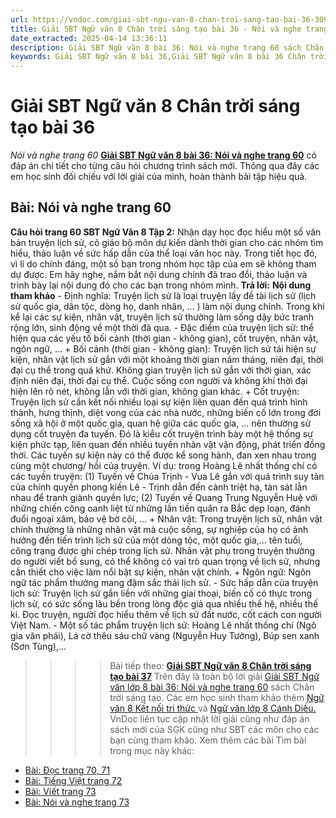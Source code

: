 ```yaml
---
url: https://vndoc.com/giai-sbt-ngu-van-8-chan-troi-sang-tao-bai-36-309567
title: Giải SBT Ngữ văn 8 Chân trời sáng tạo bài 36 - Nói và nghe trang 60 - VnDoc.com
date_extracted: 2025-04-14 13:36:11
description: Giải SBT Ngữ văn 8 bài 36: Nói và nghe trang 60 sách Chân trời sáng tạo có đáp án chi tiết cho các bạn cùng tham khảo.
keywords: Giải SBT Ngữ văn 8 bài 36,Giải SBT Ngữ văn 8 bài 36 Chân trời sáng tạo,Giải sách bài tập Ngữ văn CTST lớp 8,Ngữ văn lớp 8 Chân trời sáng tạo,giải bài tập ngữ văn lớp 8,bài Nói và nghe trang 60,giải SBT ngữ văn 8 CTST trang 60
---
```


# Giải SBT Ngữ văn 8 Chân trời sáng tạo bài 36
 _Nói và nghe trang 60_
**[Giải SBT Ngữ văn 8 bài 36: Nói và nghe trang 60](<https://vndoc.com/giai-sbt-ngu-van-8-chan-troi-sang-tao-bai-36-309567>)** có đáp án chi tiết cho từng câu hỏi chương trình sách mới. Thông qua đây các em học sinh đối chiếu với lời giải của mình, hoàn thành bài tập hiệu quả.
## **Bài: Nói và nghe trang 60**
**Câu hỏi trang 60 SBT Ngữ Văn 8 Tập 2:** Nhận dạy học đọc hiểu một số văn bản truyện lịch sử, cô giáo bộ môn dự kiến dành thời gian cho các nhóm tìm hiểu, thảo luận về sức hấp dẫn của thể loại văn học này. Trong tiết học đó, vì lí do chính đáng, một số bạn trong nhóm học tập của em sẽ không tham dự được. Em hãy nghe, nắm bắt nội dung chính đã trao đổi, thảo luận và trình bày lại nội dung đó cho các bạn trong nhóm mình.
**Trả lời:**
**Nội dung tham khảo**
\- Định nghĩa: Truyện lịch sử là loại truyện lấy đề tài lịch sử \(lịch sử quốc gia, dân tộc, dòng họ, danh nhân, ... \) làm nội dung chính. Trong khi kể lại các sự kiện, nhân vật, truyện lịch sử thường làm sống dậy bức tranh rộng lớn, sinh động về một thời đã qua.
\- Đặc điểm của truyện lịch sử: thể hiện qua các yếu tố bối cảnh \(thời gian - không gian\), cốt truyện, nhân vật, ngôn ngữ, ...
\+ Bối cảnh \(thời gian - không gian\): Truyện lịch sử tái hiện sự kiện, nhân vật lịch sử gắn với một khoảng thời gian năm tháng, niên đại, thời đại cụ thể trong quá khứ. Không gian truyện lịch sử gắn với thời gian, xác định niên đại, thời đại cụ thể. Cuộc sống con người và không khí thời đại hiện lên rõ nét, không lẫn với thời gian, không gian khác.
\+ Cốt truyện: Truyện lịch sử cần kết nối nhiều loại sự kiện liên quan đến quá trình hình thành, hưng thịnh, diệt vong của các nhà nước, những biến cố lớn trong đời sống xã hội ở một quốc gia, quan hệ giữa các quốc gia, ... nên thường sử dụng cốt truyện đa tuyến. Đó là kiểu cốt truyện trình bày một hệ thống sự kiện phức tạp, liên quan đến nhiều tuyến nhân vật vận động, phát triển đồng thời. Các tuyến sự kiện này có thể được kể song hành, đan xen nhau trong cùng một chương/ hồi của truyện.
Ví dụ:
trong Hoàng Lê nhất thống chí có các tuyến truyện: \(1\) Tuyến về Chúa Trịnh - Vua Lê gắn với quá trình suy tàn của chính quyền phong kiến Lê - Trịnh dẫn đến cảnh triệt hạ, tàn sát lẫn nhau để tranh giành quyền lực; \(2\) Tuyến về Quang Trung Nguyễn Huệ với những chiến công oanh liệt từ những lần tiến quân ra Bắc dẹp loạn, đánh đuổi ngoại xâm, bảo vệ bờ cõi, ...
\+ Nhân vật: Trong truyện lịch sử, nhân vật chính thường là những nhân vật mà cuộc sống, sự nghiệp của họ có ảnh hưởng đến tiến trình lịch sử của một dòng tộc, một quốc gia,... tên tuổi, công trạng được ghi chép trong lịch sử. Nhân vật phụ trong truyện thường do người viết bổ sung, có thể không có vai trò quan trọng về lịch sử, nhưng cần thiết cho việc làm nổi bật sự kiện, nhân vật chính.
\+ Ngôn ngữ: Ngôn ngữ tác phẩm thường mang đậm sắc thái lịch sử.
\- Sức hấp dẫn của truyện lịch sử:
Truyện lịch sử gắn liền với những giai thoại, biến cố có thực trong lịch sử, có sức sống lâu bền trong lòng độc giả qua nhiều thế hệ, nhiều thế kỉ. Đọc truyện, người đọc hiểu thêm về lịch sử đất nước, cốt cách con người Việt Nam.
\- Một số tác phẩm truyện lịch sử: Hoàng Lê nhất thống chí \(Ngô gia văn phái\), Lá cờ thêu sáu chữ vàng \(Nguyễn Huy Tưởng\), Búp sen xanh \(Sơn Tùng\),...
>>>> Bài tiếp theo: **[Giải SBT Ngữ văn 8 Chân trời sáng tạo bài 37](<https://vndoc.com/giai-sbt-ngu-van-8-chan-troi-sang-tao-bai-37-309569>)**
Trên đây là toàn bộ lời giải [Giải SBT Ngữ văn lớp 8 bài 36: Nói và nghe trang 60](<https://vndoc.com/giai-sbt-ngu-van-8-chan-troi-sang-tao-bai-36-309567>) sách Chân trời sáng tạo. Các em học sinh tham khảo thêm [Ngữ văn 8 Kết nối tri thức ](<https://vndoc.com/ngu-van-8-ket-noi-tri-thuc>)và [Ngữ văn lớp 8 Cánh Diều.](<https://vndoc.com/ngu-van-8-canh-dieu>) VnDoc liên tục cập nhật lời giải cũng như đáp án sách mới của SGK cũng như SBT các môn cho các bạn cùng tham khảo.
Xem thêm các bài Tìm bài trong mục này khác:
  * [Bài: Đọc trang 70, 71](</giai-sbt-ngu-van-8-chan-troi-sang-tao-bai-37-309569>)
  * [Bài: Tiếng Việt trang 72](</giai-sbt-ngu-van-8-chan-troi-sang-tao-bai-38-309571>)
  * [Bài: Viết trang 73](</giai-sbt-ngu-van-8-chan-troi-sang-tao-bai-39-309572>)
  * [Bài: Nói và nghe trang 73](</giai-sbt-ngu-van-8-chan-troi-sang-tao-bai-40-309574>)

